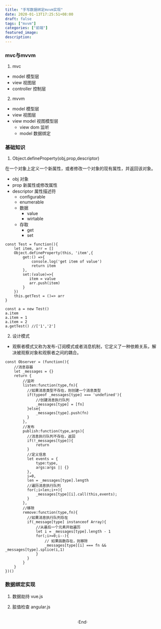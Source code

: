 ```yaml
---
title: "手写数据绑定mvvm实现"
date: 2020-01-13T17:25:51+08:00
draft: false
tags: ["mvvm"]
categories: ["前端"]
featured_image: 
description: 
---
```


### mvc与mvvm

1. mvc
- model 模型层
- view 视图层
- controller 控制层

2. mvvm
- model 模型层
- view 视图层
- view model 视图模型层
  - view dom 监听
  - model 数据绑定

### 基础知识

1. Object.defineProperty(obj,prop,descriptor)

  在一个对象上定义一个新属性，或者修改一个对象的现有属性，并返回该对象。
  - obj 对象
  - prop 新属性或修改属性
  - descriptor 属性描述符
    - configurable
    - enumerable
    - 数据
      - value
      - wirtable
    - 存取
      - get
      - set

```
const Test = function(){
    let item, arr = []
    Object.defineProperty(this, 'item',{
        get:() =>{
            console.log('get item of value')
            return item
        },
        set:(value)=>{
           item = value
           arr.push(item)
        }
    })
    this.getTest = ()=> arr
}

const a = new Test()
a.item
a.item = 1
a.item = 2
a.getTest() //['1','2']
```

2. 设计模式 
  - 观察者模式又称为发布-订阅模式或者消息机制，它定义了一种依赖关系，解决被观察对象和观察者之间的耦合。

  ```
  const Observer = (function(){
      //消息容器
      let _messages = {}
      return {
          //监听
          listen:function(type,fn){
            //如果消息类型不存在，则创建一个消息类型
            if(typeof _messages[type] === 'undefined'){
                //创建消息执行队列
                _messages[type] = [fn]
            }else{
                _messages[type].push(fn)
            }
          },
          //发布
          publish:function(type,args){
            //消息执行队列不存在，返回
            if(!_messages[type]){
                return
            }
            //定义信息
            let events = {
                type:type,
                args:args || {}
            },
            i=0,
            len = _messages[type].length
            //遍历消息执行队列
            for(;i<len;i++){
                _messages[type][i].call(this,events);
            }
          },
          //移除
          remove:function(type,fn){
            //如果消息执行队列存在
            if(_message[type] instanceof Array){
                //从最后一个元素开始遍历
                let i = _messages[type].length - 1
                for(;i>=0;i--){
                    // 如果函数存在，则移除
                    _messages[type][i] === fn && _messages[type].splice(i,1)
                }
            }
          }
      }
  })()
  ```



### 数据绑定实现

1. 数据劫持 vue.js

2. 脏值检查 angular.js

<br>

<center>  ·End·  </center>